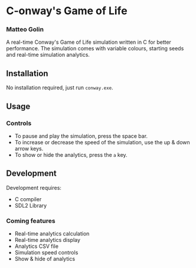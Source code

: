 # C-onway's Game of Life
### Matteo Golin

A real-time Conway's Game of Life simulation written in C for better performance. The simulation comes with
variable colours, starting seeds and real-time simulation analytics.

## Installation
No installation required, just run `conway.exe`.

## Usage
### Controls
- To pause and play the simulation, press the space bar.
- To increase or decrease the speed of the simulation, use the up & down arrow keys.
- To show or hide the analytics, press the `a` key.

## Development
Development requires:
- C compiler
- SDL2 Library

### Coming features
- Real-time analytics calculation
- Real-time analytics display
- Analytics CSV file
- Simulation speed controls
- Show & hide of analytics